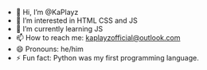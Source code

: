 - 👋 Hi, I’m @KaPlayz
- 👀 I’m interested in HTML CSS and JS
- 🌱 I’m currently learning JS
- 📫 How to reach me: kaplayzofficial@outlook.com 
- 😄 Pronouns: he/him
- ⚡ Fun fact: Python was my first programming language. 

<!---
KaPlayz/KaPlayz is a ✨ special ✨ repository because its `README.md` (this file) appears on your GitHub profile.
You can click the Preview link to take a look at your changes.
--->
